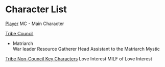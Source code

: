 # Character List
<u>Player</u>
MC - Main Character

<u>Tribe Council</u>
<p><ul>
  <li>Matriarch</li>
War leader
Resource Gatherer Head
Assistant to the Matriarch
Mystic
</ul></p>

<u>Tribe Non-Council Key Characters</u>
Love Interest
MILF of Love Interest
